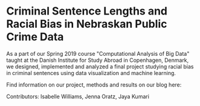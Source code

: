 # Criminal Sentence Lengths and Racial Bias in Nebraskan Public Crime Data

As a part of our Spring 2019 course "Computational Analysis of Big Data" taught at the Danish Institute for Study Abroad in Copenhagen, Denmark, we designed, implemented and analyzed a final project studying racial bias in criminal sentences using data visualization and machine learning.

Find information on our project, methods and results on our blog here:

Contributors: Isabelle Williams, Jenna Oratz, Jaya Kumari
